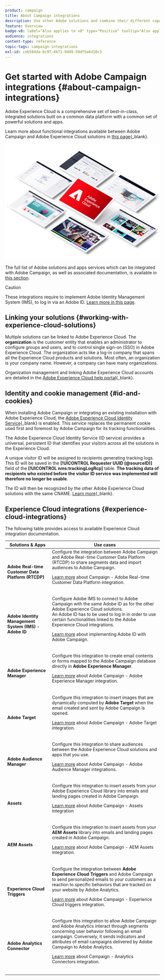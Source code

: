 ```yaml
---
product: campaign
title: About Campaign integrations
description: Use other Adobe solutions and combine their different capabilities with Campaign
feature: Overview
badge-v8: label="Also applies to v8" type="Positive" tooltip="Also applies to Campaign v8"
audience: integrations
content-type: reference
topic-tags: campaign-integrations
exl-id: ceb584da-bc97-4b71-9499-59df5e6d10c3
---
```

# Get started with Adobe Campaign integrations {#about-campaign-integrations}

Adobe Experience Cloud is a comprehensive set of best-in-class, integrated solutions built on a common data platform with a common set of powerful solutions and apps.

Learn more about functional integrations available between Adobe Campaign and Adobe Experience Cloud solutions in [this page](https://experienceleague.adobe.com/en/docs/core-services/interface/administration/integrations){_blank}. 

   ![](assets/ExCloud-solutions.png)

The full list of Adobe solutions and apps services which can be integrated with Adobe Campaign, as well as associated documentation, is available in [this section](#experience-cloud-integrations).

>[!CAUTION]
>
>These integrations require to implement Adobe Identity Management System (IMS), to log in via an Adobe ID. [Learn more in this page](../../integrations/using/about-adobe-id.md).
>

## Linking your solutions {#working-with-experience-cloud-solutions}

Multiple solutions can be linked to Adobe Experience Cloud. The **organization** is the customer entity that enables an administrator to configure groups and users, and to control single sign-on (SSO) in Adobe Experience Cloud. The organization acts like a log-in company that spans all the Experience Cloud products and solutions. Most often, an organization is your company name. However, a company can have many organizations.

Organization management and linking Adobe Experience Cloud accounts are detailed in the [Adobe Experience Cloud help portal](https://experienceleague.adobe.com/en/docs/core-services/interface/administration/organizations){_blank}. 

## Identity and cookie management {#id-and-cookies}

When installing Adobe Campaign or integrating an existing installation with Adobe Experience Cloud, the [Adobe Experience Cloud Identity Service](https://experienceleague.adobe.com/en/docs/id-service/using/home){_blank} is enabled. This service replaces the permanent cookie used first and foremost by Adobe Campaign for its tracking functionalities.

The Adobe Experience Cloud Identity Service (ID service) provides a universal, persistent ID that identifies your visitors across all the solutions in the Experience Cloud.

A unique visitor ID will be assigned to recipients generating tracking logs. This ID will be saved in the **[!UICONTROL Requester UUID (@sourceID)]** field of the **[!UICONTROL nms:trackingLogRcp]** table. **The tracking data of recipients who existed before the visitor ID service was implemented will therefore no longer be usable**.

The ID will then be recognized by the other Adobe Experience Cloud solutions with the same CNAME. [Learn more](https://experienceleague.adobe.com/en/docs/id-service/using/reference/analytics-reference/cname){_blank}.

## Experience Cloud integrations {#experience-cloud-integrations}

The following table provides access to available Experience Cloud integration documentation.

<table> 
 <thead> 
  <tr> 
   <th> Solutions &amp; Apps<br /> </th> 
   <th> Use cases<br /> </th> 
  </tr> 
 </thead> 
 <tbody> 
  <tr> 
   <td> <strong>Adobe Real-time Customer Data Platform (RTCDP)</strong><br /> </td> 
   <td> Configure the integration between Adobe Campaign and Adobe Real-time Customer Data Platform (RTCDP) to share segments data and import audiences to Adobe Campaign.<br /> <p><a href="../../integrations/using/get-started-sources-destinations.md">Learn more</a> about Campaign - Adobe Real-time Customer Data Platform integration.</p><br /> </td> 
  </tr> 
  <tr> 
   <td> <strong>Adobe Identity Management System (IMS) - Adobe ID</strong><br /> </td> 
   <td> Configure Adobe IMS to connect to Adobe Campaign with the same Adobe ID as for the other Adobe Experience Cloud solutions.<br /> An Adobe ID has to be used to log in in order to use certain functionalities linked to the Adobe Experience Cloud integrations.<br /> <p><a href="../../integrations/using/about-adobe-id.md">Learn more</a> about implementing Adobe ID with Adobe Campaign.</p><br /> </td> 
  </tr> 
  <tr> 
   <td> <strong>Adobe Experience Manager</strong><br /> </td> 
   <td> Configure this integration to create email contents or forms mapped to the Adobe Campaign database directly in <strong>Adobe Experience Manager</strong>.<br /> <p><a href="../../integrations/using/about-adobe-experience-manager.md">Learn more</a> about Adobe Campaign - Adobe Experience Manager integration.</p><br /> </td> 
  </tr> 
  <tr> 
   <td> <strong>Adobe Target</strong><br /> </td> 
   <td> Configure this integration to insert images that are dynamically computed by <strong>Adobe Target</strong> when the email created and sent by Adobe Campaign is opened.<br /> <p><a href="../../integrations/using/integrating-with-adobe-target.md">Learn more</a> about Adobe Campaign - Adobe Target integration.</p><br /> </td> 
  </tr> 
  <tr> 
   <td><strong>Adobe Audience Manager</strong><br /> </td> 
   <td> Configure this integration to share audiences between the Adobe Experience Cloud solutions and apps that you use.<br /> <p><a href="../../integrations/using/sharing-audiences-with-adobe-experience-cloud.md">Learn more</a> about Adobe Campaign -  Adobe Audience Manager integrations.</p><br /> </td> 
  </tr> 
  <tr> 
   <td> <strong>Assets</strong><br /> </td> 
   <td> Configure this integration to insert assets from your Adobe Experience Cloud library into emails and landing pages created in Adobe Campaign.<br /> <p><a href="../../integrations/using/configuring-access-to-assets.md#integrating-with-experience-cloud-assets">Learn more</a> about Adobe Campaign - Assets integration</p><br /> </td> 
  </tr> 
  <tr> 
   <td> <strong>AEM Assets</strong><br /> </td> 
   <td> Configure this integration to insert assets from your <strong>AEM Assets</strong> library into emails and landing pages created in Adobe Campaign.<br /> <p><a href="../../integrations/using/configuring-access-to-assets.md#integrating-with-aem-assets">Learn more</a> about Adobe Campaign - AEM Assets integration.</p><br /> </td> 
  </tr> 
  <tr> 
   <td> <strong>Experience Cloud Triggers</strong><br /> </td> 
   <td> Configure the integration between <strong>Adobe Experience Cloud Triggers</strong> and Adobe Campaign to send personalized emails to your customers as a reaction to specific behaviors that are tracked on your website by Adobe Analytics.<br /> <p><a href="about-triggers.md">Learn more</a> about Adobe Campaign - Experience Cloud triggers integration.</p><br /> </td> 
  </tr> 
  <tr> 
   <td> <strong>Adobe Analytics Connector</strong><br /> </td> 
   <td> Configure this integration to allow Adobe Campaign and Adobe Analytics interact through segments concerning user behavior following an email campaign. Conversely, it sends indicators and attributes of email campaigns delivered by Adobe Campaign to Adobe Analytics.<br /> <p><a href="../../integrations/using/gs-aa.md">Learn more</a> about Campaign - Analytics Connectors integration.</p><br /> </td> 
  </tr> 
 </tbody> 
</table>
